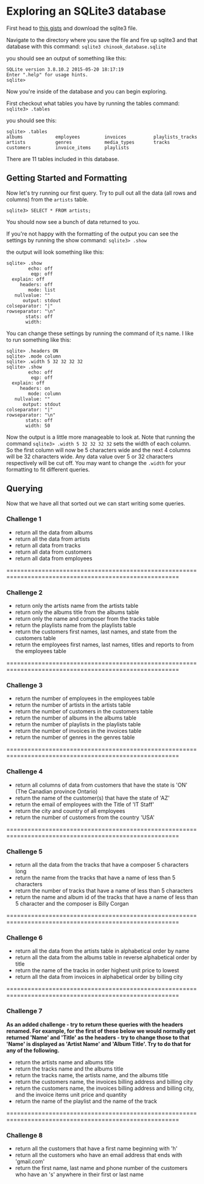 # Exploring an SQLite3 database

First head to [this gists](https://gist.github.com/rwarbelow/56fe14fe4bd4c9ce0ba8) and download the sqlite3 file.

Navigate to the directory where you save the file and fire up sqlite3 and that database with this command: `sqlite3 chinook_database.sqlite`

you should see an output of something like this:

```
SQLite version 3.8.10.2 2015-05-20 18:17:19
Enter ".help" for usage hints.
sqlite>
```

Now you're inside of the database and you can begin exploring.

First checkout what tables you have by running the tables command: `sqlite3> .tables`

you should see this:

```
sqlite> .tables
albums            employees         invoices          playlists_tracks
artists           genres            media_types       tracks          
customers         invoice_items     playlists  
```

There are 11 tables included in this database.

## Getting Started and Formatting

Now let's try running our first query. Try to pull out all the data (all rows and columns) from the `artists` table.

`sqlite3> SELECT * FROM artists;`

You should now see a bunch of data returned to you.

If you're not happy with the formatting of the output you can see the settings by running the show command: `sqlite3> .show`

the output will look something like this:

```
sqlite> .show
        echo: off
         eqp: off
  explain: off
     headers: off
        mode: list
   nullvalue: ""
      output: stdout
colseparator: "|"
rowseparator: "\n"
       stats: off
       width:
```

You can change these settings by running the command of it;s name. I like to run something like this:

```
sqlite> .headers ON
sqlite> .mode column
sqlite> .width 5 32 32 32 32
sqlite> .show
        echo: off
         eqp: off
  explain: off
     headers: on
        mode: column
   nullvalue: ""
      output: stdout
colseparator: "|"
rowseparator: "\n"
       stats: off
       width: 50
```

Now the output is a little more manageable to look at. Note that running the command `sqlite3> .width 5 32 32 32 32` sets the width of each column. So the first column will now be 5 characters wide and the next 4 columns will be 32 characters wide. Any data value over 5 or 32 characters respectively will be cut off. You may want to change the `.width` for your formatting to fit different queries.

## Querying

Now that we have all that sorted out we can start writing some queries.

### Challenge 1

* return all the data from albums
* return all the data from artists
* return all data from tracks
* return all data from customers
* return all data from employees

=======================================================================================================

### Challenge 2

* return only the artists name from the artists table
* return only the albums title from the albums table
* return only the name and composer from the tracks table
* return the playlists name from the playlists table
* return the customers first names, last names, and state from the customers table
* return the employees first names, last names, titles and reports to from the employees table

=======================================================================================================

### Challenge 3

* return the number of employees in the employees table
* return the number of artists in the artists table
* return the number of customers in the customers table
* return the number of albums in the albums table
* return the number of playlists in the playlists table
* return the number of invoices in the invoices table
* return the number of genres in the genres table

=======================================================================================================

### Challenge 4

* return all columns of data from customers that have the state is 'ON' (The Canadian province Ontario)
* return the name of the customer(s) that have the state of 'AZ'
* return the email of employees with the Title of 'IT Staff'
* return the city and country of all employees
* return the number of customers from the country 'USA'

=======================================================================================================

### Challenge 5

* return all the data from the tracks that have a composer 5 characters long
* return the name from the tracks that have a name of less than 5 characters
* return the number of tracks that have a name of less than 5 characters
* return the name and album id of the tracks that have a name of less than 5 character and the composer is Billy Corgan

=======================================================================================================

### Challenge 6

* return all the data from the artists table in alphabetical order by name
* return all the data from the albums table in reverse alphabetical order by title
* return the name of the tracks in order highest unit price to lowest
* return all the data from invoices in alphabetical order by billing city

=======================================================================================================

### Challenge 7

__As an added challenge - try to return these queries with the headers renamed. For example, for the first of these below we would normally get returned 'Name' and 'Title' as the headers - try to change those to that 'Name' is displayed as 'Artist Name' and 'Album Title'. Try to do that for any  of the following.__

* return the artists name and albums title
* return the tracks name and the albums title
* return the tracks name, the artists name, and the albums title
* return the customers name, the invoices billing address and billing city
* return the customers name, the invoices billing address and billing city, and the invoice items unit price and quantity
* return the name of the playlist and the name of the track

=======================================================================================================

### Challenge 8

* return all the customers that have a first name beginning with 'h'
* return all the customers who have an email address that ends with 'gmail.com'
* return the first name, last name and phone number of the customers who have an 's' anywhere in their first or last name
